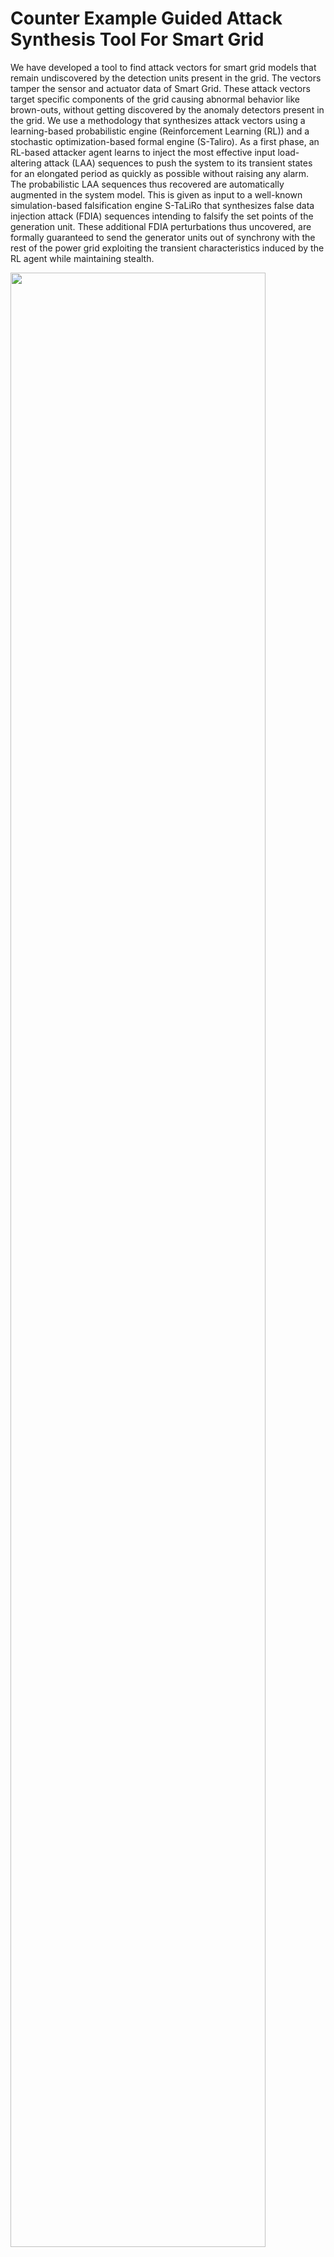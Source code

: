 # Counter Example Guided Attack Synthesis Tool For Smart Grid
We have developed a tool to find attack vectors for smart grid models that remain undiscovered by the detection units present in the grid. The vectors tamper the sensor and actuator data of Smart Grid. These attack vectors target specific components of the grid causing abnormal behavior like brown-outs, without getting discovered by the anomaly detectors present in the grid. We use a methodology that synthesizes attack vectors using a learning-based probabilistic engine (Reinforcement Learning (RL)) and a stochastic optimization-based formal engine (S-Taliro). As a first phase, an RL-based attacker agent learns to inject the most effective input load-altering attack (LAA) sequences to push the system to its transient states for an elongated period as quickly as possible without raising any alarm. The probabilistic LAA sequences thus recovered are automatically augmented in the system model. This is given as input to a well-known simulation-based falsification engine S-TaLiRo that synthesizes false data injection attack (FDIA) sequences intending to falsify the set points of the generation unit. These additional FDIA perturbations thus uncovered, are formally guaranteed to send the generator units out of synchrony with the rest of the power grid exploiting the transient characteristics induced by the RL agent while maintaining stealth.

<img src="https://user-images.githubusercontent.com/103938112/213892560-a93829cb-b429-47e9-86c2-8daefbc27ccc.png" width="90%" height="90%"></br>


# Comaprison of our tool with State of the Art

1.	We compare the attack model developed in our work with that of [9] for IEEE (5, 9, 14 and 39) bus test cases.
2.	We use the metric Time To Emergence (TTE) to evaluate our comparison.
3.	TTE is the time from the onset of an attack sequence to the first time instant when the change in frequency (∆ω), in a power grid is out of the safety region (εL, εU). Where, εL = −0.5Hz and εU = 0.5Hz (refer [9]).
4.	An attack is considered to be more effective if it takes minimum TTE to push the grid frequency out of the safety range.
5.	The TTE metrics for the two attack model are tabulated below.<br />
![ComparisonTable](https://user-images.githubusercontent.com/103938112/213844734-af3ce39d-4c57-4179-9d8e-3354a43c5823.png)

6. The frequency deviation of power grid along with the TTE for the two attack models are demonstrated below.</br> 

<img src="https://user-images.githubusercontent.com/103938112/213830897-f5c68617-a435-4099-87d0-959be5135a80.png" width="85%" height="80%"></br>
The above picture depicts the TTE for an IEEE 5 Bus power grid for both the attack models. The TTE for our case is 0.7 seconds while that for [9] is 2.5 seconds.  

<img src="https://user-images.githubusercontent.com/103938112/213830986-ae446338-b61c-4b45-ba2b-f4447661a72c.png" width="85%" height="80%"></br>
The above picture depicts the TTE for an IEEE 9 Bus power grid for both the attack models. The TTE for our case is 0.1 seconds while that for [9] is 0.7 seconds. 


<img src="https://user-images.githubusercontent.com/103938112/213831003-325b61a6-446e-4b1e-8deb-6bfb584e05ef.png" width="85%" height="80%"></br>
The above picture depicts the TTE for an IEEE 14 Bus power grid for both the attack models. The TTE for our case is 0.1 seconds while that for [9] is 1.93 seconds. 

<img src="https://user-images.githubusercontent.com/103938112/213831027-b81399e8-04cc-44c5-a104-89b4ddf707b9.png" width="85%" height="80%"></br>
The above picture depicts the TTE for an IEEE 39 Bus power grid for both the attack models. The TTE for our case is 34.08 seconds while that for [9] is 41.75 seconds. 

All the above comparisons justify that our attack model is more effective and faster in making a power grid unstable compared to the state-of-the-art. 

# Prerequisite (for running the tool):
* Platform: 32/64 bit Windows Opersting System
* External Tools: Matlab R2021a
* Other Requirements: S-taliro tool-box https://sites.google.com/a/asu.edu/s-taliro/s-taliro , Matlab Reinforcement Learning Toolbox
* Setup S-taliro toolbox by pasting "setup_staliro.m" command in the Matlab command window.
* Copy all the .mat files from folder mat_files and simulink models from folder rl_models_simulink in the repository to the path C:\trunk\demos\SystemModelsAndData
* Copy staliro_gui.m, load_mat.m and staliro_gui.fig to the path C:\trunk
* For uploading the designed power grid model for an attack to the Graphical User Interface (GUI) tool the user is required to insert an RL agent block in his/her Simulink model. The user then labels the attack points for FDIA and LAA in the model through ports available in Simulink. (The Rl agent induces LAA by manipulating the circuit breaker switching signal and S-Taliro induces FDIA by tampering the reference set point of the generator unit). The user also needs to collect the output parameter he/she is interested to view the waveforms into a vector and connect it to the suitable port.
* Run "H = staliro_gui" in matlab command window to open the Graphical User Interface (GUI)

# Demonstration of the Graphical User Interface (GUI) tool:

**Step 1:**
The user uploads his/her power grid simulink model (in .mdl format) (eg. IEEE5bus.mdl, IEEE9bus.mdl, IEEE14bus.mdl, IEEE39bus.mdl) to the tool by pressing the Select Model button. The file explorer button pops up from where the user can select his/her power grid simulink model.<br />
![Presentation_gui_tool pptx (5)](https://user-images.githubusercontent.com/96375883/213904029-e02e67cf-60c4-42d9-bf18-a3856160e31d.svg) <br />
**Step 2:**
Next in the specification tab, the user enters the safety properties for the power grid (i.e, the upper and lower bound limit for power grid frequency) and set the point value for the detection unit in the grid in the form of the MTL equation. <br />
![Presentation_gui_tool pptx (6)](https://user-images.githubusercontent.com/96375883/213904027-d48d7b17-e395-48fd-aed1-5d12633d8ffa.svg)<br />
In the above figure r1 represents upper safety limit for grid frequency and r2 represents lower safety limit for grid frequency. r3 represents the threshold value for the residue based detection unit.

**Step 3:**
In the Predicate settings tab, the user maps the logic specification in step 2 to the predicates over the output space of the model.
For example, Suppose there are two outputs x = [y1,y2]. Where let y1 be the frequency of a generator in the grid and y2 is the residue value of the detection unit attached to that generator.
 Predicate r1 checks if y1 < = b1 (b1 is a constraint).
 therefore matrix A = [1 0] such that Ax <= b1
 similarly to check y1 >= b2 (b2 is a constraint) , A = [-1 0]  such that -Ax <= -b2 which implies Ax >= b2.
![Presentation_gui_tool pptx (7)](https://user-images.githubusercontent.com/96375883/213904025-3edcda53-0dfb-42ec-ae52-9eaf0f3e472c.svg)<br />
 
 **Step 4:**
 The user specifies which IEEE bus architecture did he/she upload by clicking the appropriate button. 
![Presentation_gui_tool pptx (8)](https://user-images.githubusercontent.com/96375883/213904024-bca0481e-962a-411a-9f56-1eac85d403ca.svg) <br />

**Step 5:**
The user specifies how many times the simulink model will execute in the run tab
![Presentation_gui_tool pptx (9)](https://user-images.githubusercontent.com/96375883/213904023-4528cde7-aec1-4d3f-89fe-fcdbbc0272ee.svg)<br />
**Step 6:**
The user specifies the time duration in seconds for which the simulation is to be continued in the Simulation Time tab.
![Presentation_gui_tool pptx (10)](https://user-images.githubusercontent.com/96375883/213904020-58ef7622-6119-41dd-9367-281a07a954e3.svg)<br />

**Step 7:**
The user choses a solver for the simulink model using this tab.<br />
![Presentation_gui_tool pptx (1)](https://user-images.githubusercontent.com/96375883/213868879-961e436c-b6e3-49ca-9a2c-1b3b7178d105.svg)<br />
![Screenshot_20230121_133650](https://user-images.githubusercontent.com/96375883/213867273-31b91070-2ef0-430b-9d1f-862e09ea75f6.png)<br />

**Step 8:**
Time time step at which the model will be executed is specified in the Sample Time tab.<br />
![Presentation_gui_tool pptx](https://user-images.githubusercontent.com/96375883/213868786-e7868ba6-9201-44c9-a4b7-8f8188bf4427.svg)<br />
![Screenshot_20230121_133713](https://user-images.githubusercontent.com/96375883/213867312-332964d8-fbe6-465d-9bad-8c3cd6976184.png)<br />

**Step 9:**
The initial value for false data generation is specified by the user in this tab.<br />
![Presentation_gui_tool pptx](https://user-images.githubusercontent.com/96375883/213869818-b4c43b0b-661f-4cb9-a24b-93c78bff8fd9.svg)<br />
![Screenshot_20230121_133735](https://user-images.githubusercontent.com/96375883/213867349-437b66a0-4095-4d45-ae02-092a9398071f.png)<br />

**Step 10:**
Here in InputMin and InputMax the user specifies the input range for false-data injection, in Control Points tab the samples points for false-data injection is selected by the user, in interpolation type the user specifies how to insert false-data in the simulation time.<br />
![Presentation_gui_tool pptx (1)](https://user-images.githubusercontent.com/96375883/213869823-f35cf9e9-684a-4fe7-8f2c-a33e9c4b2855.svg)<br />
![inputs](https://user-images.githubusercontent.com/96375883/213867400-c0e01f57-daae-4e9f-a124-1843e95e6a72.png)<br />

**Step 11:**
Finally the user starts the simulation by pressing the run simulation button.</br>
![Presentation_gui_tool pptx (2)](https://user-images.githubusercontent.com/96375883/213869828-63d53269-0ddf-4c5c-b642-2587930732a8.svg)<br />
![Screenshot_20230121_142611](https://user-images.githubusercontent.com/96375883/213867426-34a240ae-ca6f-4ee0-8539-43c37711faed.png)<br />

## Result plot

<img src="https://user-images.githubusercontent.com/103938112/213894191-8e587186-c6d1-4173-9be6-25ffbb3ee784.png" width="80%" height="75%"></br>

A sample output plot for IEEE 9 Bus case is provided above.


